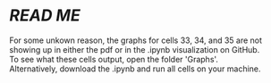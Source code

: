 # ***READ ME***
For some unkown reason, the graphs for cells 33, 34, and 35 are not showing up in either the pdf or in the .ipynb visualization on GitHub.<br/>
To see what these cells output, open the folder 'Graphs'.<br/>
Alternatively, download the .ipynb and run all cells on your machine.